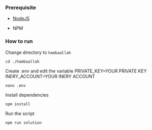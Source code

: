 ### Prerequisite

- [NodeJS](https://nodejs.org/en/)

- NPM



### How to run

Change directory to ```hambaallah```

```shell
cd ./hambaallah
```

Create .env and edit the variable
PRIVATE_KEY=YOUR PRIVATE KEY
INERY_ACCOUNT=YOUR INERY ACCOUNT

```shell
nano .env
```

Install dependencies

```shell
npm install
```

Run the script

```
npm run solution
```

